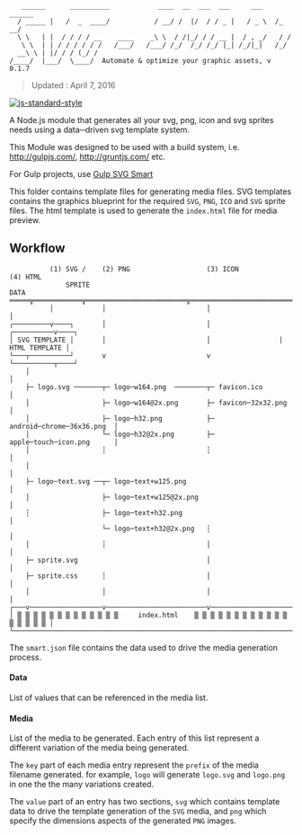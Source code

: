 ```
   ______      __________            ____  __  ___  ___     ___    ______
  / _____ |   /  _  ____/           / __/ /  |/  / / _ |   / _ \  /_  __/
  \ \   | |  / / / / __    ____    _\ \  / /|_/ / / __ |  / , _/   / /
   \ \  | | / / / / / /   /___/   /___/ /_/  /_/ /_/ |_| /_/|_|   /_/
  __\ \ | |/ / / (_/ /          
/____/  |___/  \____/  Automate & optimize your graphic assets, v 0.1.7

```
> Updated : April 7, 2016

[![js-standard-style](https://img.shields.io/badge/code%20style-standard-brightgreen.svg)](http://standardjs.com/)

A Node.js module that generates all your svg, png, icon and svg sprites needs using a data─driven svg template system.

This Module was designed to be used with a build system, i.e. http://gulpjs.com/, http://gruntjs.com/ etc.

For Gulp projects, use [Gulp SVG Smart](https://github.com/websemantics/gulp─svg─smart)

This folder contains template files for generating media files. SVG templates contains the graphics blueprint for the required `SVG`, `PNG`, `ICO` and `SVG` sprite files. The html template is used to generate the `index.html` file for media preview.

## Workflow

```<small>
          (1) SVG /    (2) PNG                   (3) ICON              (4) HTML
              SPRITE
DATA ═════╦════════════╦═════════════════════════╦════════════════════════════╗
          │            │                         │                            │
┌─────────v────┐       │                         │                 ┌──────────v────┐
│ SVG TEMPLATE │       │                         │                 | HTML TEMPLATE │
└───┬──────────┘       v                         v                 └──────────┬────┘
    │                                                                         │
    ├─ logo.svg ───────┬─ logo─w164.png  ────────┬─ favicon.ico               │
    │                  ├─ logo─w164@2x.png       ├─ favicon─32x32.png         │
    │                  ├─ logo─h32.png           ├─ android─chrome─36x36.png  │
    │                  └─ logo─h32@2x.png        ├─ apple─touch─icon.png      │
    │                  ┆                         ┆                            │
    │                                                                         │
    ├─ logo─text.svg ──┬─ logo─text+w125.png                                  │
    │                  ├─ logo─text+w125@2x.png                               │
    ┆                  ├─ logo─text+h32.png                                   │
                       └─ logo─text+h32@2x.png   ┆                            │
    │                  ┆                         │                            │
    ├─ sprite.svg                                │                            │
    ├─ sprite.css      ┆                         │                            │
    │                  │                         │                            │
┌───v──────────────────v─────────────────────────v────────────────────────────v─┐
│ ▒ ▒ ▒ ▒ ▒ ▒ ▒ ▒ ▒ ▒ ▒ ▒ ▒     index.html    ▒ ▒ ▒ ▒ ▒ ▒ ▒ ▒ ▒ ▒ ▒ ▒ ▒ ▒ ▒ ▒ ▒ │
└───────────────────────────────────────────────────────────────────────────────┘
```

The `smart.json` file contains the data used to drive the media generation process.

#### Data

List of values that can be referenced in the media list.

#### Media

List of the media to be generated. Each entry of this list represent a different variation of the media being generated.

The `key` part of each media entry represent the `prefix` of the media filename generated. for example, `logo` will generate `logo.svg` and `logo.png` in one the the many variations created.

The `value` part of an entry has two sections, `svg` which contains template data to drive the template generation of the `SVG` media, and `png` which specify the dimensions aspects of the generated `PNG` images.
